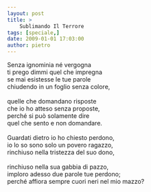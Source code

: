 ```yaml
---
layout: post
title: >
    Sublimando Il Terrore
tags: [speciale,]
date: 2009-01-01 17:03:00
author: pietro
---
```

Senza ignominia né vergogna<br/>ti prego dimmi quel che impregna<br/>se mai esistesse le tue parole<br/>chiudendo in un foglio senza colore,<br/><br/>quelle che domandano risposte<br/>che io ho atteso senza proposte,<br/>perché si può solamente dire<br/>quel che sento e non domandare.<br/><br/>Guardati dietro io ho chiesto perdono,<br/>io lo so sono solo un povero ragazzo,<br/>rinchiuso nella tristezza del suo dono,<br/><br/>rinchiuso nella sua gabbia di pazzo,<br/>imploro adesso due parole tue perdono;<br/>perché affiora sempre cuori neri nel mio mazzo?
